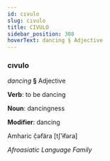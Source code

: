```yaml
---
id: cıvulo
slug: cıvulo
title: CIVULO
sidebar_position: 308
hoverText: dancing § Adjective
---
```


### cıvulo

*dancing* **§** Adjective

**Verb**: to be dancing

**Noun**: dancingness

**Modifier**: dancing

Amharic č̣əfära [tʃʼɨfəra]

*Afroasiatic Language Family*